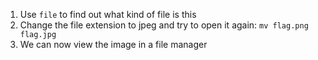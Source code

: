 1. Use `file` to find out what kind of file is this
2. Change the file extension to jpeg and try to open it again: `mv flag.png flag.jpg`
3. We can now view the image in a file manager
